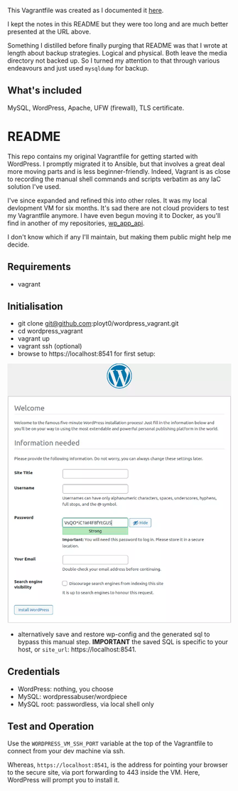 This Vagrantfile was created as I documented it [here](https://silverbullets.co.uk/ci-cd/securing-a-lamp-vps/).

I kept the notes in this README but they were too long and are much better 
presented at the URL above.

Something I distilled before finally purging that README was that I wrote
at length about backup strategies. Logical and physical. Both leave the media
directory not backed up. So I turned my attention to that through various
endeavours and just used `mysqldump` for backup.

## What's included

MySQL, WordPress, Apache, UFW (firewall), TLS certificate.

# README

This repo contains my original Vagrantfile for getting started with WordPress.
I promptly migrated it to Ansible, but that involves a great deal more moving
parts and is less beginner-friendly. Indeed, Vagrant is as close to recording
the manual shell commands and scripts verbatim as any IaC solution I've used.

I've since expanded and refined this into other roles. It was my local
devlopment VM for six months. It's sad there are not cloud providers to test
my Vagrantfile anymore. I have even begun moving it to Docker, as you'll find
in another of my repositories, [wp_app_api](https://github.com/ployt0/wp_app_api/blob/master/.github/workflows/python-app.yml).

I don't know which if any I'll maintain, but making them public might help me
decide.

## Requirements

- vagrant

## Initialisation

- git clone git@github.com:ployt0/wordpress_vagrant.git
- cd wordpress_vagrant
- vagrant up
- vagrant ssh (optional)
- browse to https://localhost:8541 for first setup:

![WordPress Welcome](wordpress_welcome.webp)

- alternatively save and restore wp-config and the generated sql to bypass
    this manual step. **IMPORTANT** the saved SQL is specific to your host,
    or `site_url`: https://localhost:8541.

## Credentials

- WordPress: nothing, you choose
- MySQL: wordpressabuser/wordpiece
- MySQL root: passwordless, via local shell only

## Test and Operation

Use the `WORDPRESS_VM_SSH_PORT` variable at the top of the Vagrantfile to
connect from your dev machine via ssh.

Whereas, `https://localhost:8541`, is the address for pointing your browser
to the secure site, via port forwarding to 443 inside the VM. Here, WordPress
will prompt you to install it.


